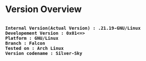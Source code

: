 # Version Overview

<pre>
<b>
Internal Version(Actual Version) : .21.19-GNU/Linux
Developement Version : 0x01<=>
Platform : GNU/Linux
Branch : Falcon
Tested on : Arch Linux
Version codename : Silver-Sky</b>
</pre>
</b>
